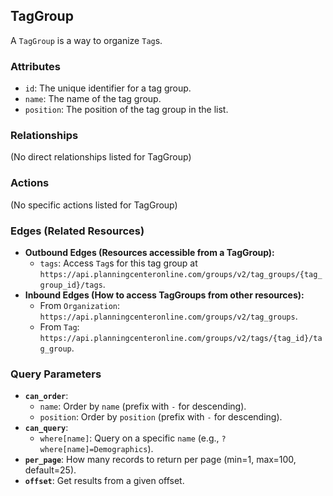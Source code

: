 
## TagGroup

A `TagGroup` is a way to organize `Tag`s.

### Attributes

*   `id`: The unique identifier for a tag group.
*   `name`: The name of the tag group.
*   `position`: The position of the tag group in the list.

### Relationships

(No direct relationships listed for TagGroup)

### Actions

(No specific actions listed for TagGroup)

### Edges (Related Resources)

*   **Outbound Edges (Resources accessible from a TagGroup):**
    *   `tags`: Access `Tag`s for this tag group at `https://api.planningcenteronline.com/groups/v2/tag_groups/{tag_group_id}/tags`.
*   **Inbound Edges (How to access TagGroups from other resources):**
    *   From `Organization`: `https://api.planningcenteronline.com/groups/v2/tag_groups`.
    *   From `Tag`: `https://api.planningcenteronline.com/groups/v2/tags/{tag_id}/tag_group`.

### Query Parameters

*   **`can_order`**:
    *   `name`: Order by `name` (prefix with `-` for descending).
    *   `position`: Order by `position` (prefix with `-` for descending).
*   **`can_query`**:
    *   `where[name]`: Query on a specific `name` (e.g., `?where[name]=Demographics`).
*   **`per_page`**: How many records to return per page (min=1, max=100, default=25).
*   **`offset`**: Get results from a given offset.
